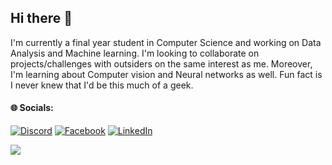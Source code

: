 ## Hi there 👋

<!--
**Shikamaru77/Shikamaru77** is a ✨ _special_ ✨ repository because its `README.md` (this file) appears on your GitHub profile.

Here are some ideas to get you started:

- 🔭 I’m currently working on ...
- 🌱 I’m currently learning ...
- 👯 I’m looking to collaborate on ...
- 🤔 I’m looking for help with ...
- 💬 Ask me about ...
- 📫 How to reach me: ...
- 😄 Pronouns: ...
- ⚡ Fun fact: ...
-->

I'm currently a final year student in Computer Science and working on Data Analysis and Machine learning. I'm looking to collaborate on projects/challenges with outsiders on the same interest as me. Moreover, I'm learning about Computer vision and Neural networks as well. Fun fact is I never knew that I'd be this much of a geek.


#### 🌐 Socials:
[![Discord](https://img.shields.io/badge/Discord-%237289DA.svg?logo=discord&logoColor=white)](https://discord.gg/https://discord.gg/eU4eB4AtPr) [![Facebook](https://img.shields.io/badge/Facebook-%231877F2.svg?logo=Facebook&logoColor=white)](https://facebook.com/Afraim.bs) [![LinkedIn](https://img.shields.io/badge/LinkedIn-%230077B5.svg?logo=linkedin&logoColor=white)](https://linkedin.com/in/syed-mohammad-afraim-096721234) 



![](https://github-readme-stats.vercel.app/api?username=Shikamaru77&theme=dracula&hide_border=false&include_all_commits=false&count_private=false)<br/>
